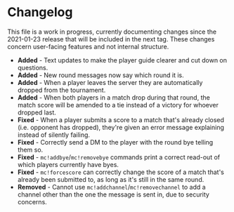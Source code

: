 # Changelog  

This file is a work in progress, currently documenting changes since the 2021-01-23 release that will be included in the next tag. These changes concern user-facing features and not internal structure.
- **Added** - Text updates to make the player guide clearer and cut down on questions.
- **Added** - New round messages now say which round it is.
- **Added** - When a player leaves the server they are automatically dropped from the tournament.
- **Added** - When both players in a match drop during that round, the match score will be amended to a tie instead of a victory for whoever dropped last.
- **Fixed** - When a player submits a score to a match that's already closed (i.e. opponent has dropped), they're given an error message explaining instead of silently failing.
- **Fixed** - Correctly send a DM to the player with the round bye telling them so.
- **Fixed** - `mc!addbye`/`mc!removebye` commands print a correct read-out of which players currently have byes.
- **Fixed** - `mc!forcescore` can correctly change the score of a match that's already been submitted to, as long as it's still in the same round.
- **Removed** - Cannot use `mc!addchannel`/`mc!removechannel` to add a channel other than the one the message is sent in, due to security concerns.
